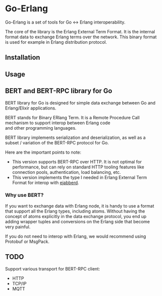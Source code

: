 # Go-Erlang

Go-Erlang is a set of tools for Go <-> Erlang interoperability.

The core of the library is the Erlang External Term Format. It is the internal format data to exchange Erlang terms 
over the network. This binary format is used for example in Erlang distribution protocol.

## Installation

## Usage

## BERT and BERT-RPC library for Go

BERT library for Go is designed for simple data exchange between Go and Erlang/Elixir applications.

BERT stands for Binary ERlang Term. It is a Remote Procedure Call mechanism to support interop between Erlang code\
and other programming languages.

BERT library implements serialization and deserialization, as well as a subset / variation of the BERT-RPC protocol
for Go.

Here are the important points to note:
- This version supports BERT-RPC over HTTP. It is not optimal for performance, but can rely on standard HTTP tooling
  features like connection pools, authentication, load balancing, etc.
- This version implements the type I needed in Erlang External Term Format for interop with
  [ejabberd](https://github.com/processone/ejabberd/).
  
### Why use BERT?

If you want to exchange data with Erlang node, it is handy to use a format that support all the Erlang types, including
atoms. Without having the concept of atoms explicitly in the data exchange protocol, you end up adding wrapper tuples
and conversions on the Erlang side that become very painful.

If you do not need to interop with Erlang, we would recommend using Protobuf or MsgPack.

## TODO

Support various transport for BERT-RPC client:
- HTTP
- TCP/IP
- MQTT
